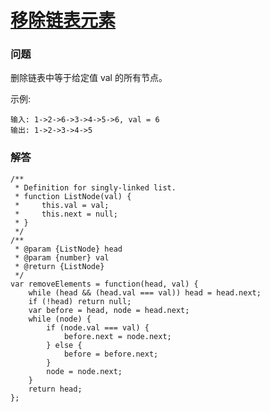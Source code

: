 # [移除链表元素](https://leetcode-cn.com/problems/remove-linked-list-elements)

### 问题

删除链表中等于给定值 val 的所有节点。

示例:

```
输入: 1->2->6->3->4->5->6, val = 6
输出: 1->2->3->4->5
```


### 解答

```
/**
 * Definition for singly-linked list.
 * function ListNode(val) {
 *     this.val = val;
 *     this.next = null;
 * }
 */
/**
 * @param {ListNode} head
 * @param {number} val
 * @return {ListNode}
 */
var removeElements = function(head, val) {
    while (head && (head.val === val)) head = head.next;
    if (!head) return null;
    var before = head, node = head.next;
    while (node) {
        if (node.val === val) {
            before.next = node.next;
        } else {
            before = before.next;
        }
        node = node.next;
    }
    return head;
};
```